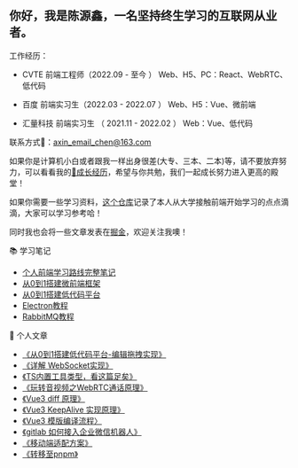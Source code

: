 ## 你好，我是陈源鑫，一名坚持终生学习的互联网从业者。
工作经历：
- CVTE 前端工程师（2022.09 - 至今 ） 
Web、H5、PC：React、WebRTC、低代码

- 百度 前端实习生（2022.03 - 2022.07 ）
Web、H5：Vue、微前端

- 汇量科技 前端实习生 （ 2021.11 - 2022.02 ）
Web：Vue、低代码

联系方式📮：axin_email_chen@163.com

如果你是计算机小白或者跟我一样出身很差(大专、三本、二本)等，请不要放弃努力，可以看看我的[🌲成长经历](普通二本成长历程/普通二本成长历程.md)，希望与你共勉，我们一起成长努力进入更高的殿堂！

如果你需要一些学习资料，[这个仓库](https://github.com/cyxofgithub/front-end-self-study)记录了本人从大学接触前端开始学习的点点滴滴，大家可以学习参考哈！

同时我也会将一些文章发表在[掘金](https://juejin.cn/user/1636525352423527/posts)，欢迎关注我噢！

📚 学习笔记
- [个人前端学习路线完整笔记](https://github.com/cyxofgithub/front-end-self-study)
- [从0到1搭建微前端框架](https://github.com/cyxofgithub/mini-micro-app)
- [从0到1搭建低代码平台](https://github.com/cyxofgithub/mini-lowcode)
- [Electron教程](https://github.com/cyxofgithub/electron-tutorials)
- [RabbitMQ教程](https://github.com/cyxofgithub/rabbitMQ-tutorials)

📖 个人文章
- [《从0到1搭建低代码平台-编辑拖拽实现》](https://juejin.cn/post/7319297259643764770)
- [《详解 WebSocket实现》](https://juejin.cn/post/7236954203555151933)
- [《TS内置工具类型，看这篇足矣》](https://juejin.cn/post/7147301855775719461)
- [《玩转音视频之WebRTC通话原理》](https://juejin.cn/post/7291134345926148096)
- [《Vue3 diff 原理》](https://juejin.cn/post/7119104832496992286)
- [《Vue3 KeepAlive 实现原理》](https://juejin.cn/post/7139781859319218190)
- [《Vue3 模版编译流程〉](https://juejin.cn/post/7121252085546352647)
- [《gitlab 如何接入企业微信机器人》](https://juejin.cn/post/7170631946316283934)
- [《移动端适配方案》](https://juejin.cn/post/7162926022982107149)
- [《转移至pnpm》](https://juejin.cn/post/7159100418880962567)
